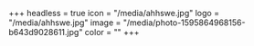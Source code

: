 +++
headless = true
icon = "/media/ahhswe.jpg"
logo = "/media/ahhswe.jpg"
image = "/media/photo-1595864968156-b643d9028611.jpg"
color = ""
+++
